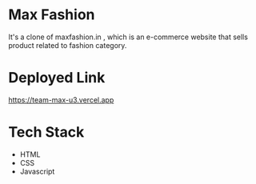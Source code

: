 # Max Fashion 
It's a clone of maxfashion.in , which is an e-commerce website that sells product related to fashion category.

# Deployed Link
<a href="https://team-max-u3.vercel.app/" target="_blank">https://team-max-u3.vercel.app</a>

# Tech Stack
- HTML
- CSS
- Javascript

